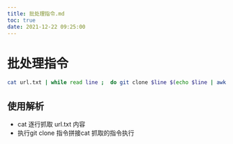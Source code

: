 ```yaml
---
title: 批处理指令.md
toc: true
date: 2021-12-22 09:25:00
---
```

# 批处理指令

```bash
cat url.txt | while read line ;  do git clone $line $(echo $line | awk -F 'com/' '{print $2}') ; done
```

## 使用解析

- cat 逐行抓取 url.txt 内容
- 执行git clone 指令拼接cat 抓取的指令执行